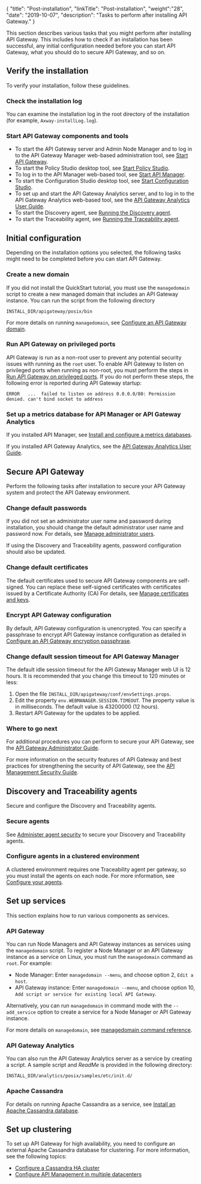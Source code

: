 {
"title": "Post-installation",
"linkTitle": "Post-installation",
"weight":"28",
"date": "2019-10-07",
"description": "Tasks to perform after installing API Gateway."
}

This section describes various tasks that you might perform after installing API Gateway. This includes how to check if an installation has been successful, any initial configuration needed before you can start API Gateway, what you should do to secure API Gateway, and so on.

## Verify the installation

To verify your installation, follow these guidelines.

### Check the installation log

You can examine the installation log in the root directory of the installation (for example, `Axway-installLog.log`).

### Start API Gateway components and tools

* To start the API Gateway server and Admin Node Manager and to log in to the API Gateway Manager web-based administration tool, see [Start API Gateway](/docs/apim_installation/apigtw_install/install_gateway/#start-api-gateway).
* To start the Policy Studio desktop tool, see [Start Policy Studio](/docs/apim_installation/apigtw_install/install_policy_studio/#start_policy_studio).
* To log in to the API Manager web-based tool, see [Start API Manager](/docs/apim_installation/apigtw_install/install_api_mgmt/#start-api-manager).
* To start the Configuration Studio desktop tool, see [Start Configuration Studio](/docs/apim_installation/apigtw_install/install_config_studio/#start-configuration-studio).
* To set up and start the API Gateway Analytics server, and to log in to the API Gateway Analytics web-based tool, see the [API Gateway Analytics User Guide](/docs/apimanager_analytics/).
* To start the Discovery agent, see [Running the Discovery agent](https://docs.axway.com/bundle/amplify-central/page/docs/connect_manage_environ/connect_api_manager/gateway-administation/index.html#running-the-discovery-agent).
* To start the Traceability agent, see [Running the Traceability agent](https://docs.axway.com/bundle/amplify-central/page/docs/connect_manage_environ/connect_api_manager/gateway-administation/index.html#running-the-binary-traceability-agent).

## Initial configuration

Depending on the installation options you selected, the following tasks might need to be completed before you can start API Gateway.

### Create a new domain

If you did not install the QuickStart tutorial, you must use the `managedomain` script to create a new managed domain that includes an API Gateway instance. You can run the script from the following directory

```
INSTALL_DIR/apigateway/posix/bin
```

For more details on running `managedomain`, see [Configure an API Gateway domain](/docs/apim_administration/apigtw_admin/makegateway/).

### Run API Gateway on privileged ports

API Gateway is run as a non-root user to prevent any potential security issues with running as the `root` user. To enable API Gateway to listen on privileged ports when running as non-root, you must perform the steps in [Run API Gateway on privileged ports](/docs/apim_administration/apigtw_admin/admin_non_root/). If you do not perform these steps, the following error is reported during API Gateway startup:

```
ERROR   ...  failed to listen on address 0.0.0.0/80: Permission denied. can't bind socket to address
```

### Set up a metrics database for API Manager or API Gateway Analytics

If you installed API Manager, see [Install and configure a metrics databases](/docs/apim_installation/apigtw_install/metrics_db_install/).

If you installed API Gateway Analytics, see the [API Gateway Analytics User Guide](/docs/apimanager_analytics/).

## Secure API Gateway

Perform the following tasks after installation to secure your API Gateway system and protect the API Gateway environment.

### Change default passwords

If you did not set an administrator user name and password during installation, you should change the default administrator user name and password now. For details, see
[Manage administrator users](/docs/apim_administration/apigtw_admin/manage_user_access/#manage-admin-users).

If using the Discovery and Traceability agents, password configuration should also be updated.

### Change default certificates

The default certificates used to secure API Gateway components are self-signed. You can replace these self-signed certificates with certificates issued by a Certificate Authority (CA) For details, see [Manage certificates and keys](/docs/apim_administration/apigtw_admin/general_certificates/).

### Encrypt API Gateway configuration

By default, API Gateway configuration is unencrypted. You can specify a passphrase to encrypt API Gateway instance configuration as detailed in [Configure an API Gateway encryption passphrase](/docs/apim_administration/apigtw_admin/general_passphrase/).

### Change default session timeout for API Gateway Manager

The default idle session timeout for the API Gateway Manager web UI is 12 hours. It is recommended that you change this timeout to 120 minutes or less:

1. Open the file `INSTALL_DIR/apigateway/conf/envSettings.props`.
2. Edit the property `env.WEBMANAGER.SESSION.TIMEOUT`. The property value is in milliseconds. The default value is 43200000 (12 hours).
3. Restart API Gateway for the updates to be applied.

### Where to go next

For additional procedures you can perform to secure your API Gateway, see the [API Gateway Administrator Guide](/docs/apim_administration/apigtw_admin/).

For more information on the security features of API Gateway and best practices for strengthening the security of API Gateway, see the [API Management Security Guide](https://docs.axway.com/bundle/apim-security-guide/page/api_management_security_guide.html).

## Discovery and Traceability agents

Secure and configure the Discovery and Traceability agents.

### Secure agents

See [Administer agent security](https://docs.axway.com/bundle/amplify-central/page/docs/connect_manage_environ/connected_agent_common_reference/agent_security/index.html) to secure your Discovery and Traceability agents.

### Configure agents in a clustered environment

A clustered environment requires one Traceability agent per gateway, so you must install the agents on each node. For more information, see [Configure your agents](https://docs.axway.com/bundle/amplify-central/page/docs/connect_manage_environ/connect_api_manager/deploy-your-agents-with-amplify-cli/index.html#step-4-run-the-agents-configure-procedure).

## Set up services

This section explains how to run various components as services.

### API Gateway

You can run Node Managers and API Gateway instances as services using the `managedomain` script. To register a Node Manager or an API Gateway instance as a service
on Linux, you must run the `managedomain` command as `root`. For example:

* Node Manager: Enter `managedomain --menu`, and choose option 2, `Edit a host`.
* API Gateway instance: Enter `managedomain --menu`, and choose option 10, `Add script or service for existing local API Gateway`.

Alternatively, you can run `managedomain` in command mode with the `--add_service` option to create a service for a Node Manager or API Gateway instance.

For more details on `managedomain`, see [managedomain command reference](/docs/apim_reference/managedomain_ref/).

### API Gateway Analytics

You can also run the API Gateway Analytics server as a service by creating a script. A sample script and *ReadMe* is provided in the following directory:

```
INSTALL_DIR/analytics/posix/samples/etc/init.d/
```

### Apache Cassandra

For details on running Apache Cassandra as a service, see [Install an Apache Cassandra database](/docs/apim_installation/apigtw_install/cassandra_install).

## Set up clustering

To set up API Gateway for high availability, you need to configure an external Apache Cassandra database for clustering. For more information, see the following topics:

* [Configure a Cassandra HA cluster](/docs/cass_admin/cassandra_config/)
* [Configure API Management in multiple datacenters](/docs/apimgmt_multi_dc/)
